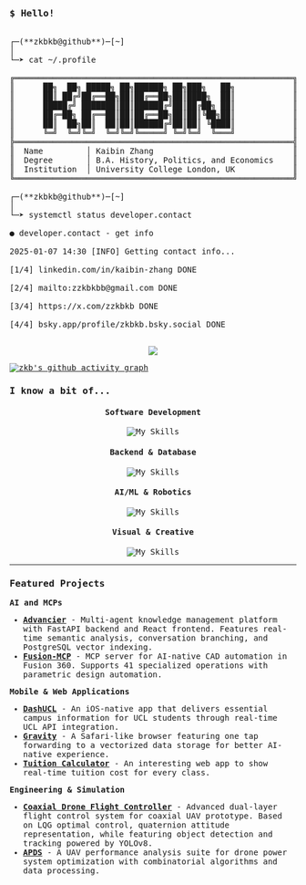 <!--
**zkbkb/zkbkb** is a ✨ _special_ ✨ repository because its `README.md` (this file) appears on your GitHub profile.
-->
<div style="font-family: 'Maple Mono NF CN', 'Maple Mono NF', 'Maple Mono', 'JetBrains Mono', 'Fira Code', 'SF Mono', monospace;">

### **$ Hello!**

<pre>
  
┌─(**zkbkb@github**)─[~]
│ 
└─➤ cat ~/.profile
  
╔══════════════════════════════════════════════════════════╗
║      ██╗  ██╗ █████╗ ██╗██████╗ ██╗███╗   ██╗            ║
║      ██║ ██╔╝██╔══██╗██║██╔══██╗██║████╗  ██║            ║
║      █████╔╝ ███████║██║██████╔╝██║██╔██╗ ██║            ║
║      ██╔═██╗ ██╔══██║██║██╔══██╗██║██║╚██╗██║            ║
║      ██║  ██╗██║  ██║██║██████╔╝██║██║ ╚████║            ║
║      ╚═╝  ╚═╝╚═╝  ╚═╝╚═╝╚═════╝ ╚═╝╚═╝  ╚═══╝            ║
╠══════════════════════════════════════════════════════════╣
║  Name         │ Kaibin Zhang                             ║
║  Degree       │ B.A. History, Politics, and Economics    ║
║  Institution  │ University College London, UK            ║
╚══════════════════════════════════════════════════════════╝
  
┌─(**zkbkb@github**)─[~] 
│ 
└─➤ systemctl status developer.contact
  
● developer.contact - get info
  
2025-01-07 14:30 [INFO] Getting contact info...
  
[1/4] linkedin.com/in/kaibin-zhang DONE
  
[2/4] mailto:zzkbkbb@gmail.com DONE
  
[3/4] https://x.com/zzkbkb DONE
  
[4/4] bsky.app/profile/zkbkb.bsky.social DONE
  
</pre>

<!--
<div align="center">
<img width="70%" src="https://github-readme-streak-stats.herokuapp.com/?user=zkbkb&theme=tokyonight&hide_border=true"/>
</div>
[![GitHub Streak](https://streak-stats.demolab.com?user=zkbkb&hide_border=true&border_radius=4.4&exclude_days=Sun%2CFri%2CSat)](https://git.io/streak-stats)
-->

<div align="center">
<a href="https://git.io/streak-stats"><img src="https://streak-stats.demolab.com?user=zkbkb&hide_border=true&border_radius=4.4&card_width=594&card_height=234&exclude_days=Sun%2CFri%2CSat"/></a>
</div>

[![zkb's github activity graph](https://github-readme-activity-graph.vercel.app/graph?username=zkbkb&theme=github-compact&hide_border=true&days=20&custom_title=Kaibin's%20Contribution%20Graph&hide_title=falses&area=true)](https://github.com/ashutosh00710/github-readme-activity-graph)

### **I know a bit of...**

<div align="center">

#### Software Development
![My Skills](https://go-skill-icons.vercel.app/api/icons?i=python,java,cpp,swift,ts,js,html,css,react,tailwind,flutter,figma)

#### Backend & Database
![My Skills](https://go-skill-icons.vercel.app/api/icons?i=fastapi,nodejs,postgresql,supabase,firebase,cloudflare,gcp)

#### AI/ML & Robotics
![My Skills](https://go-skill-icons.vercel.app/api/icons?i=pytorch,tensorflow,matlab,opencv,cuda,huggingface,jupyter,langchain,autocad,arduino,raspberrypi)


#### Visual & Creative
![My Skills](https://go-skill-icons.vercel.app/api/icons?i=unrealengine,blender,davinci,ae,pr,ps,lightroom)

</div>

---

### Featured Projects

**AI and MCPs**
- **[Advancier](https://github.com/zkbkb/Advancier)** - Multi-agent knowledge management platform with FastAPI backend and React frontend. Features real-time semantic analysis, conversation branching, and PostgreSQL vector indexing.
- **[Fusion-MCP](https://github.com/zkbkb/fusion-mcp)** - MCP server for AI-native CAD automation in Fusion 360. Supports 41 specialized operations with parametric design automation.

**Mobile & Web Applications**
- **[DashUCL](https://github.com/zkbkb/DashUCL)** - An iOS-native app that delivers essential campus information for UCL students through real-time UCL API integration.
- **[Gravity](https://github.com/zkbkb/Gravity)** - A Safari-like browser featuring one tap forwarding to a vectorized data storage for better AI-native experience.
- **[Tuition Calculator](https://github.com/zkbkb/Tuition-Calculator)** - An interesting web app to show real-time tuition cost for every class.

**Engineering & Simulation**
- **[Coaxial Drone Flight Controller](https://github.com/zkbkb/General)** - Advanced dual-layer flight control system for coaxial UAV prototype. Based on LQG optimal control, quaternion attitude representation, while featuring object detection and tracking powered by YOLOv8.
- **[APDS](https://github.com/zkbkb/APDS)** - A UAV performance analysis suite for drone power system optimization with combinatorial algorithms and data processing.

<div align="center">
